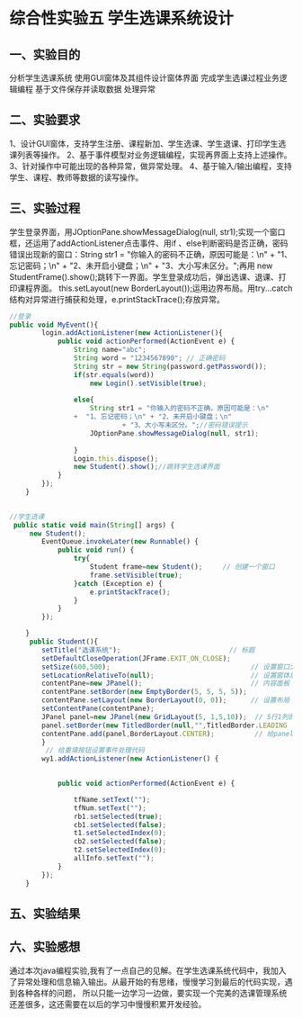 # 综合性实验五  学生选课系统设计 
## 一、实验目的
 分析学生选课系统
 使用GUI窗体及其组件设计窗体界面
 完成学生选课过程业务逻辑编程
 基于文件保存并读取数据
 处理异常
## 二、实验要求
1、设计GUI窗体，支持学生注册、课程新加、学生选课、学生退课、打印学生选课列表等操作。
2、基于事件模型对业务逻辑编程，实现再界面上支持上述操作。
3、针对操作中可能出现的各种异常，做异常处理。
4、基于输入/输出编程，支持学生、课程、教师等数据的读写操作。
## 三、实验过程
学生登录界面，用JOptionPane.showMessageDialog(null, str1);实现一个窗口框，还运用了addActionListener点击事件、用if 、else判断密码是否正确，密码错误出现新的窗口：String str1 = "你输入的密码不正确，原因可能是：\n" +  "1、忘记密码；\n" + "2、未开启小键盘；\n" + "3、大小写未区分。";再用	new StudentFrame().show();跳转下一界面。学生登录成功后，弹出选课、退课、打印课程界面。
this.setLayout(new BorderLayout());运用边界布局。用try...catch结构对异常进行捕获和处理，e.printStackTrace();存放异常。
```javascript
//登录
public void MyEvent(){
		login.addActionListener(new ActionListener(){
			public void actionPerformed(ActionEvent e) {
				String name="abc";
				String word = "1234567890";	// 正确密码
				String str = new String(password.getPassword());
				if(str.equals(word))
					new Login().setVisible(true);
				
				else{
					String str1 = "你输入的密码不正确，原因可能是：\n" 
				+  "1、忘记密码；\n" + "2、未开启小键盘；\n" 
							+ "3、大小写未区分。";//密码错误提示
					JOptionPane.showMessageDialog(null, str1);
             	
				}
				Login.this.dispose();
				new Student().show();//跳转学生选课界面
			}
		});
	}
	
```
```javascript
//学生选课
 public static void main(String[] args) {
     new Student();
        EventQueue.invokeLater(new Runnable() {
            public void run() {
                try{
                	Student frame=new Student();     // 创建一个窗口
                    frame.setVisible(true);                                 // 让该窗口实例可见
                }catch (Exception e) {
                    e.printStackTrace();
                }
            }
        });

    }
     public Student(){
        setTitle("选课系统");                           // 标题
        setDefaultCloseOperation(JFrame.EXIT_ON_CLOSE);     
        setSize(600,500);                                   // 设置窗口大小
        setLocationRelativeTo(null);                        // 设置窗体居中
        contentPane=new JPanel();                           // 内容面板
        contentPane.setBorder(new EmptyBorder(5, 5, 5, 5));
        contentPane.setLayout(new BorderLayout(0, 0));      // 设置布局
        setContentPane(contentPane);
        JPanel panel=new JPanel(new GridLayout(5, 1,5,10));  // 5行1列的表格布局
        panel.setBorder(new TitledBorder(null,"",TitledBorder.LEADING ,TitledBorder.TOP,null,null));
        contentPane.add(panel,BorderLayout.CENTER);          // 给panel添加边框
        }
         // 给重填按钮设置事件处理代码
        wy1.addActionListener(new ActionListener() {

           
            public void actionPerformed(ActionEvent e) {

                tfName.setText("");
                tfNum.setText("");
                rb1.setSelected(true);
                cb1.setSelected(false);
                t1.setSelectedIndex(0);
                cb2.setSelected(false);
                t2.setSelectedIndex(0);
                allInfo.setText("");
            }
        });
    }

```
## 五、实验结果



## 六、实验感想
通过本次java编程实验,我有了一点自己的见解。在学生选课系统代码中，我加入了异常处理和信息输入输出。从最开始的有思绪，慢慢学习到最后的代码实现，遇到各种各样的问题， 所以只能一边学习一边做，要实现一个完美的选课管理系统还差很多，这还需要在以后的学习中慢慢积累开发经验。
